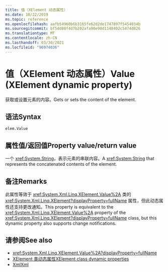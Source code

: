 ```yaml
---
title: 值（XElement 动态属性）
ms.date: 10/22/2019
ms.topic: reference
ms.openlocfilehash: aafb54960b6b3165fe62d2de1747897f5454034b
ms.sourcegitcommit: bf5dd80f4d7b202afa90e90d1148402c5474d826
ms.translationtype: MT
ms.contentlocale: zh-CN
ms.lasthandoff: 03/30/2021
ms.locfileid: "96974036"
---
```

# <a name="value-xelement-dynamic-property"></a><span data-ttu-id="05398-102">值（XElement 动态属性）</span><span class="sxs-lookup"><span data-stu-id="05398-102">Value (XElement dynamic property)</span></span>

<span data-ttu-id="05398-103">获取或设置元素的内容。</span><span class="sxs-lookup"><span data-stu-id="05398-103">Gets or sets the content of the element.</span></span>

## <a name="syntax"></a><span data-ttu-id="05398-104">语法</span><span class="sxs-lookup"><span data-stu-id="05398-104">Syntax</span></span>

```xaml
elem.Value
```

## <a name="property-valuereturn-value"></a><span data-ttu-id="05398-105">属性值/返回值</span><span class="sxs-lookup"><span data-stu-id="05398-105">Property value/return value</span></span>

<span data-ttu-id="05398-106">一个 <xref:System.String>，表示元素的串联内容。</span><span class="sxs-lookup"><span data-stu-id="05398-106">A <xref:System.String> that represents the concatenated contents of the element.</span></span>

## <a name="remarks"></a><span data-ttu-id="05398-107">备注</span><span class="sxs-lookup"><span data-stu-id="05398-107">Remarks</span></span>

<span data-ttu-id="05398-108">此属性等效于 <xref:System.Xml.Linq.XElement.Value%2A> 类的 <xref:System.Xml.Linq.XElement?displayProperty=fullName> 属性，但此动态属性还支持更改通知。</span><span class="sxs-lookup"><span data-stu-id="05398-108">This property is equivalent to the <xref:System.Xml.Linq.XElement.Value%2A> property of the <xref:System.Xml.Linq.XElement?displayProperty=fullName> class, but this dynamic property also supports change notifications.</span></span>

## <a name="see-also"></a><span data-ttu-id="05398-109">请参阅</span><span class="sxs-lookup"><span data-stu-id="05398-109">See also</span></span>

- <xref:System.Xml.Linq.XElement.Value%2A?displayProperty=fullName>
- [<span data-ttu-id="05398-110">XElement 类动态属性</span><span class="sxs-lookup"><span data-stu-id="05398-110">XElement class dynamic properties</span></span>](attribute-xelement-dynamic-property.md)
- [<span data-ttu-id="05398-111">Xml</span><span class="sxs-lookup"><span data-stu-id="05398-111">Xml</span></span>](xml-xelement-dynamic-property.md)
